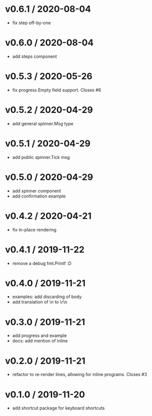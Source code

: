 
v0.6.1 / 2020-08-04
===================

  * fix step off-by-one

v0.6.0 / 2020-08-04
===================

  * add steps component

v0.5.3 / 2020-05-26
===================

  * fix progress Empty field support. Closes #6

v0.5.2 / 2020-04-29
===================

  * add general spinner.Msg type

v0.5.1 / 2020-04-29
===================

  * add public spinner.Tick msg

v0.5.0 / 2020-04-29
===================

  * add spinner component
  * add confirmation example

v0.4.2 / 2020-04-21
===================

  * fix in-place rendering

v0.4.1 / 2019-11-22
===================

  * remove a debug fmt.Printf :D

v0.4.0 / 2019-11-21
===================

  * examples: add discarding of body
  * add translation of \n to \r\n

v0.3.0 / 2019-11-21
===================

  * add progress and example
  * docs: add mention of inline

v0.2.0 / 2019-11-21
===================

  * refactor to re-render lines, allowing for inline programs. Closes #3

v0.1.0 / 2019-11-20
===================

  * add shortcut package for keyboard shortcuts
